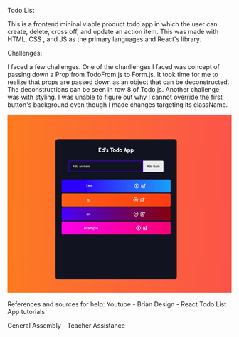 Todo List

This is a frontend mininal viable product todo app in which the user can create, delete, cross off, and update an action item. This was made with HTML, CSS , and JS as the primary languages and React's library.


Challenges:

I faced a few challenges. One of the chanllenges I faced was concept of passing down a Prop from TodoFrom.js to Form.js. It took time for me to realize that props are passed down as an object that can be deconstructed. The deconstructions can be seen in row 8 of Todo.js. Another challenge was with styling. I was unable to figure out why I cannot override the first button's background even though I made changes targeting its className.


![Alt text](./src/Images/frontpage.jpeg  "Optional Title")




References and sources for help:
Youtube - Brian Design - React Todo List App tutorials

General Assembly - Teacher Assistance
